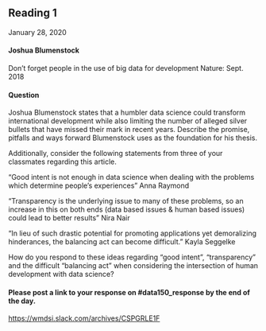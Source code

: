 ## Reading 1
January 28, 2020

#### Joshua Blumenstock
Don’t forget people in the use of big data for development 
Nature: Sept. 2018

#### Question
Joshua Blumenstock states that a humbler data science could transform international development while also limiting the number of alleged silver bullets that have missed their mark in recent years.  Describe the promise, pitfalls and ways forward Blumenstock uses as the foundation for his thesis.

Additionally, consider the following statements from three of your classmates regarding this article.

“Good intent is not enough in data science when dealing with the problems which determine people’s experiences” Anna Raymond

“Transparency is the underlying issue to many of these problems, so an increase in this on both ends (data based issues & human based issues) could lead to better results” Nira Nair

“In lieu of such drastic potential for promoting applications yet demoralizing hinderances, the balancing act can become difficult.”  Kayla Seggelke

How do you respond to these ideas regarding “good intent”, “transparency” and the difficult “balancing act” when considering the intersection of human development with data science?

#### Please post a link to your response on #data150_response by the end of the day.

https://wmdsi.slack.com/archives/CSPGRLE1F

